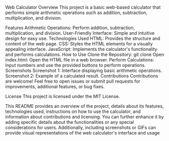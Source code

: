 Web Calculator
Overview
This project is a basic web-based calculator that performs simple arithmetic operations such as addition, subtraction, multiplication, and division.

Features
Arithmetic Operations: Perform addition, subtraction, multiplication, and division.
User-Friendly Interface: Simple and intuitive design for easy use.
Technologies Used
HTML: Provides the structure and content of the web page.
CSS: Styles the HTML elements for a visually appealing interface.
JavaScript: Implements the calculator's functionality and performs calculations.
How to Use
Clone the Repository: git clone <repository-url>
Open index.html: Open the HTML file in a web browser.
Perform Calculations: Input numbers and use the provided buttons to perform operations.
Screenshots
Screenshot 1: Interface displaying basic arithmetic operations.
Screenshot 2: Example of a calculated result.
Contributions
Contributions are welcome! Feel free to open issues or submit pull requests for improvements, additional features, or bug fixes.

License
This project is licensed under the MIT License.

This README provides an overview of the project, details about its features, technologies used, instructions on how to use the calculator, and information about contributions and licensing. You can further enhance it by adding specific details about the functionalities or any special considerations for users. Additionally, including screenshots or GIFs can provide visual representations of the web calculator's interface and usage
